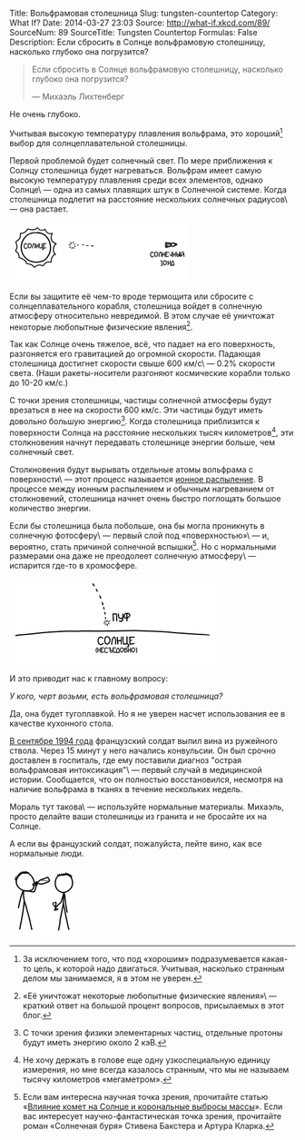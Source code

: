 Title: Вольфрамовая столешница
Slug: tungsten-countertop
Category: What If?
Date: 2014-03-27 23:03
Source: http://what-if.xkcd.com/89/
SourceNum: 89
SourceTitle: Tungsten Countertop
Formulas: False
Description: Если сбросить в Солнце вольфрамовую столешницу, насколько глубоко она погрузится?

> Если сбросить в Солнце вольфрамовую столешницу, насколько глубоко она погрузится?
>
> — Михаэль Лихтенберг

Не очень глубоко.

Учитывая высокую температуру плавления вольфрама, это хороший[^1] выбор для солнцеплавательной столешницы.

[^1]: За исключением того, что под «хорошим» подразумевается какая-то цель, к которой надо двигаться. Учитывая, насколько странным делом мы занимаемся, я в этом не уверен.

Первой проблемой будет солнечный свет. По мере приближения к Солнцу столешница будет нагреваться. Вольфрам имеет самую высокую температуру плавления среди всех элементов, однако Солнце\ — одна из самых плавящих штук в Солнечной системе. Когда столешница подлетит на расстояние нескольких солнечных радиусов\ — она растает.

![](/uploads/089-tungsten-countertop/sun_diagram_ru.png "Если его когда-нибудь запустят, Солнечный зонд подлетит к Солнцу на 1/8 часть орбитального расстояния Меркурия.")

Если вы защитите её чем-то вроде термощита или сбросите с солнцеплавательного корабля, столешница войдет в солнечную атмосферу относительно невредимой. В этом случае её уничтожат некоторые любопытные физические явления[^2].

[^2]: «Её уничтожат некоторые любопытные физические явления»\ — краткий ответ на большой процент вопросов, присылаемых в этот блог.

Так как Солнце очень тяжелое, всё, что падает на его поверхность, разгоняется его гравитацией до огромной скорости. Падающая столешница достигнет скорости свыше 600 км/с\ — 0.2% скорости света. (Наши ракеты-носители разгоняют космические корабли только до 10-20 км/с.)

С точки зрения столешницы, частицы солнечной атмосферы будут врезаться в нее на скорости 600 км/с. Эти частицы будут иметь довольно большую энергию[^3]. Когда столешница приблизится к поверхности Солнца на расстояние нескольких тысяч километров[^4], эти столкновения начнут передавать столешнице энергии больше, чем солнечный свет.

[^3]: С точки зрения физики элементарных частиц, отдельные протоны будут иметь энергию около 2 кэВ.
[^4]: Не хочу держать в голове еще одну узкоспециальную единицу измерения, но мне всегда казалось странным, что мы не называем тысячу километров «мегаметром».

Столкновения будут вырывать отдельные атомы вольфрама с поверхности\ — этот процесс называется [ионное распыление][1]. В процессе между ионным распылением и обычным нагреванием от столкновений, столешница начнет очень быстро поглощать большое количество энергии.

Если бы столешница была побольше, она бы могла проникнуть в солнечную фотосферу\ — первый слой под «поверхностью»\ — и, вероятно, стать причиной солнечной вспышки[^5]. Но с нормальными размерами она даже не преодолеет солнечную атмосферу\ — испарится где-то в хромосфере.

[^5]: Если вам интересна научная точка зрения, прочитайте статью «[Влияние комет на Солнце и корональные выбросы массы][2]». Если вас интересует научно-фантастическая точка зрения, прочитайте роман «Солнечная буря» Стивена Бакстера и Артура Кларка.

![](/uploads/089-tungsten-countertop/sun_bye_ru.png "Прощай, верная столешница. Не знаю, какова была твоя миссия, но уверен, что ты справилась.")

И это приводит нас к главному вопросу:

_У кого, черт возьми, есть вольфрамовая столешница?_

Да, она будет тугоплавкой. Но я не уверен насчет использования ее в качестве кухонного стола.

[В сентябре 1994 года][3] французский солдат выпил вина из ружейного ствола. Через 15 минут у него начались конвульсии. Он был срочно доставлен в госпиталь, где ему поставили диагноз "острaя вольфрамовая интоксикация"\ — первый случай в медицинской истории. Сообщается, что он полностью восстановился, несмотря на наличие вольфрама в тканях в течение нескольких недель.

Мораль тут такова\ — используйте нормальные материалы. Михаэль, просто делайте ваши столешницы из гранита и не бросайте их на Солнце.

А если вы французский солдат, пожалуйста, пейте вино, как все нормальные люди.

![](/uploads/089-tungsten-countertop/sun_wine.png "Похоже на то.")

[1]: http://ru.wikipedia.org/wiki/Ионное_распыление

[2]: http://meetings.copernicus.org/www.cosis.net/abstracts/EGU05/04384/EGU05-J-04384.pdf

[3]: http://www.ncbi.nlm.nih.gov/pubmed/8874460
